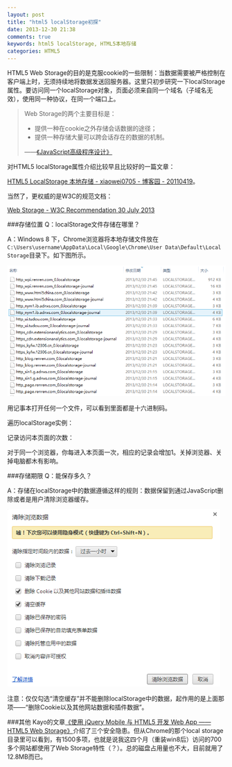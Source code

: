 ```yaml
---
layout: post
title: "html5 localStorage初探"
date: 2013-12-30 21:38
comments: true
keywords: html5 localStorage, HTML5本地存储
categories: HTML5
---
```

HTML5 Web Storage的目的是克服cookie的一些限制：当数据需要被严格控制在客户端上时，无须持续地将数据发送回服务器。这里只初步研究一下localStorage属性。要访问同一个localStorage对象，页面必须来自同一个域名（子域名无效），使用同一种协议，在同一个端口上。

<blockquote>
	<p> Web Storage的两个主要目标是：
		<ul>
		<li>提供一种在cookie之外存储会话数据的途径；</li>
		<li>提供一种存储大量可以跨会话存在的数据的机制。</li>
		</ul>
	</p>
	<p>——<a href="http://book.douban.com/subject/10546125/" name="10546125" class="douban_book" target="_blank">《JavaScript高级程序设计》</a></p>
</blockquote>

对HTML5 localStorage属性介绍比较早且比较好的一篇文章：

<a href="http://www.cnblogs.com/xiaowei0705/archive/2011/04/19/2021372.html" target="_blank">HTML5 LocalStorage 本地存储 - xiaowei0705 - 博客园 - 20110419</a>。

当然了，更权威的是W3C的规范文档：

<a href="http://www.w3.org/TR/webstorage/" target="_blank">Web Storage - W3C Recommendation 30 July 2013</a>

###存储位置
Q：localStorage文件存储在哪里？

A：Windows 8 下，Chrome浏览器将本地存储文件放在`C:\Users\username\AppData\Local\Google\Chrome\User Data\Default\Local Storage`目录下。如下图所示。

<img src="/images/blog/html5/20131230/chrome_localstorage_dir.PNG" title="localStorage of Chrome on win8">

用记事本打开任何一个文件，可以看到里面都是十六进制码。
<!--more-->

遍历localStorage实例：

<p id="enum_localstorage" class="output"></p>

记录访问本页面的次数：

<p id="readCountRes_p" class="output"><span id="readCountRes"></span>对于同一个浏览器，你每进入本页面一次，相应的记录会增加1。关掉浏览器、关掉电脑都木有影响。</p>

<script type="text/javascript">
$(document).ready(function(){
	readCount();
});

function readCount(){
	if(window.localStorage){
	   //支持localStorage
	   var length = localStorage.length;
	   var count = localStorage['count'];
	   	if(count == null){
	   		count = 1;
	   	}else{
	   		count = Number(count) + 1;
	   	}

	   	// 遍历并输出当前localStorage对象中的属性
	   	var html_enum_ls ='';
	   	html_enum_ls += '本页面的localStorage对象共有<span style="font-weight:bold;color:blue;font-size:1.2em;"> ' + length +' </span>个属性，它们是：'
	   	html_enum_ls += '<ul>';
	   	for (var key in localStorage){
		   html_enum_ls += '<li>' + key + ' : ' + localStorage[key] +'</li>';
		}
		html_enum_ls += '</ul>';
	   	$('#enum_localstorage').html(html_enum_ls);

	   	// 输出访问本页面的次数
	   	$('#readCountRes').html('根据localStorage里的数据我们知道，你的浏览器访问本页面共计<span style="font-weight:bold;color:blue;font-size:1.2em;"> '+ (count-1) +' </span>次。');
	   	localStorage.count = count;
	}else {
		$('#readCountRes_p').html('你的浏览器不支持localStorage特性……换个更新的浏览器吧~~');
	}
}
</script>

###存储期限
Q：能保存多久？

A：存储在localStorage中的数据遵循这样的规则：数据保留到通过JavaScript删除或者是用户清除浏览器缓存。

<img src="/images/blog/html5/20131230/clearCache.PNG" title="clear localStorage Cache of Chrome on win8">

注意：仅仅勾选“清空缓存”并不能删除localStorage中的数据，起作用的是上面那项——“删除Cookie以及其他网站数据和插件数据”。

###其他
Kayo的文章<a href="http://kayosite.com/web-app-by-jquery-mobile-and-html5-web-storage.html" target="_blank">《使用 jQuery Mobile 与 HTML5 开发 Web App —— HTML5 Web Storage》</a>介绍了三个安全隐患。但从Chrome的那个local storage目录里可以看到，有1500多项，也就是说我这四个月（重装win8后）访问的700多个网站都使用了Web Storage特性（？）。总的磁盘占用量也不大，目前就用了12.8MB而已。